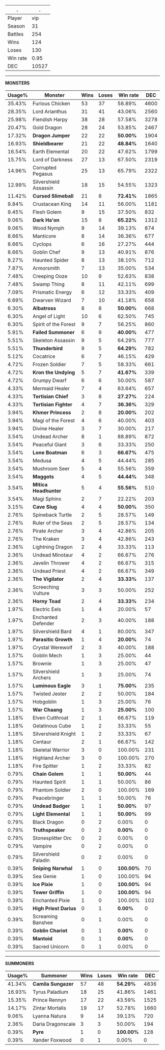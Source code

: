 .|.
|-|-
Player|vip
Season|31
Battles|254
Wins|124
Loses|130
Win rate|0.95
DEC|10527

---
**MONSTERS**

Usage%|Monster|Wins|Loses|Win rate|DEC|
-|-|-|-|-|-|
35.43%|Furious Chicken|53|37|58.89%|4600|
28.35%|Lord Arianthus|31|41|43.06%|2560|
25.98%|Fiendish Harpy|38|28|57.58%|3278|
20.47%|Gold Dragon|28|24|53.85%|2467|
17.32%|**Dragon Jumper**|22|22|**50.00%**|1904|
16.93%|**Shieldbearer**|21|22|**48.84%**|1640|
16.54%|Earth Elemental|20|22|47.62%|1799|
15.75%|Lord of Darkness|27|13|67.50%|2319|
14.96%|Corrupted Pegasus|25|13|65.79%|2322|
12.99%|Silvershield Assassin|18|15|54.55%|1323|
11.42%|**Cursed Slimeball**|21|8|**72.41%**|1865|
9.84%|Crustacean King|14|11|56.00%|1181|
9.45%|Flesh Golem|9|15|37.50%|832|
9.06%|**Dark Ha'on**|15|8|**65.22%**|1312|
9.06%|Wood Nymph|9|14|39.13%|874|
8.66%|Manticore|8|14|36.36%|677|
8.66%|Cyclops|6|16|27.27%|444|
8.66%|Goblin Chef|9|13|40.91%|876|
8.27%|Haunted Spider|8|13|38.10%|712|
7.87%|Armorsmith|7|13|35.00%|534|
7.48%|Creeping Ooze|10|9|52.63%|838|
7.48%|Swamp Thing|8|11|42.11%|699|
7.09%|Prismatic Energy|6|12|33.33%|409|
6.69%|Dwarven Wizard|7|10|41.18%|658|
6.30%|**Albatross**|8|8|**50.00%**|668|
6.30%|Angel of Light|10|6|62.50%|745|
6.30%|Spirit of the Forest|9|7|56.25%|860|
5.91%|**Failed Summoner**|6|9|**40.00%**|477|
5.51%|Skeleton Assassin|9|5|64.29%|777|
5.51%|**Thunderbird**|9|5|**64.29%**|782|
5.12%|Cocatrice|6|7|46.15%|429|
4.72%|Frozen Soldier|7|5|58.33%|661|
4.72%|**Kron the Undying**|5|7|**41.67%**|339|
4.72%|Grumpy Dwarf|6|6|50.00%|587|
4.33%|Mermaid Healer|7|4|63.64%|657|
4.33%|**Tortisian Chief**|3|8|**27.27%**|224|
4.33%|**Tortisian Fighter**|4|7|**36.36%**|329|
3.94%|**Khmer Princess**|2|8|**20.00%**|202|
3.94%|Magi of the Forest|4|6|40.00%|403|
3.94%|Divine Healer|3|7|30.00%|217|
3.54%|Undead Archer|8|1|88.89%|872|
3.54%|Peaceful Giant|3|6|33.33%|250|
3.54%|**Lone Boatman**|6|3|**66.67%**|475|
3.54%|Medusa|4|5|44.44%|285|
3.54%|Mushroom Seer|5|4|55.56%|359|
3.54%|**Maggots**|4|5|**44.44%**|348|
3.54%|**Mitica Headhunter**|5|4|**55.56%**|510|
3.54%|Magi Sphinx|2|7|22.22%|203|
3.15%|**Cave Slug**|4|4|**50.00%**|350|
2.76%|Spineback Turtle|2|5|28.57%|149|
2.76%|Ruler of the Seas|2|5|28.57%|134|
2.76%|Pirate Archer|3|4|42.86%|205|
2.76%|The Kraken|3|4|42.86%|243|
2.36%|Lightning Dragon|2|4|33.33%|113|
2.36%|Undead Minotaur|4|2|66.67%|276|
2.36%|Javelin Thrower|4|2|66.67%|315|
2.36%|Undead Priest|4|2|66.67%|349|
2.36%|**The Vigilator**|2|4|**33.33%**|137|
2.36%|Screeching Vulture|3|3|50.00%|252|
2.36%|**Horny Toad**|2|4|**33.33%**|234|
1.97%|Electric Eels|1|4|20.00%|57|
1.97%|Enchanted Defender|2|3|40.00%|188|
1.97%|Silvershield Bard|4|1|80.00%|347|
1.97%|**Parasitic Growth**|1|4|**20.00%**|74|
1.97%|Crystal Werewolf|2|3|40.00%|188|
1.57%|Goblin Mech|1|3|25.00%|44|
1.57%|Brownie|1|3|25.00%|47|
1.57%|Silvershield Archers|1|3|25.00%|74|
1.57%|**Luminous Eagle**|3|1|**75.00%**|235|
1.57%|Twisted Jester|2|2|50.00%|184|
1.57%|Hobgoblin|1|3|25.00%|76|
1.57%|**War Chaang**|1|3|**25.00%**|100|
1.18%|Elven Cutthroat|2|1|66.67%|119|
1.18%|Gelatinous Cube|1|2|33.33%|55|
1.18%|Silvershield Knight|1|2|33.33%|67|
1.18%|Centaur|2|1|66.67%|142|
1.18%|Skeletal Warrior|3|0|100.00%|231|
1.18%|Highland Archer|3|0|100.00%|270|
1.18%|Fire Spitter|1|2|33.33%|82|
0.79%|**Chain Golem**|1|1|**50.00%**|44|
0.79%|Haunted Spirit|1|1|50.00%|86|
0.79%|Phantom Soldier|2|0|100.00%|169|
0.79%|Peacebringer|1|1|50.00%|76|
0.79%|**Undead Badger**|1|1|**50.00%**|97|
0.79%|**Light Elemental**|1|1|**50.00%**|99|
0.79%|Black Dragon|0|2|0.00%|0|
0.79%|**Truthspeaker**|0|2|**0.00%**|0|
0.79%|Stonesplitter Orc|0|2|0.00%|0|
0.79%|Vampire|0|2|0.00%|0|
0.79%|Silvershield Paladin|0|2|0.00%|0|
0.39%|**Sniping Narwhal**|1|0|**100.00%**|70|
0.39%|Sea Genie|1|0|100.00%|94|
0.39%|**Ice Pixie**|1|0|**100.00%**|94|
0.39%|**Tower Griffin**|1|0|**100.00%**|94|
0.39%|Enchanted Pixie|1|0|100.00%|102|
0.39%|**High Priest Darius**|0|1|**0.00%**|0|
0.39%|Screaming Banshee|0|1|0.00%|0|
0.39%|**Goblin Chariot**|0|1|**0.00%**|0|
0.39%|**Mantoid**|0|1|**0.00%**|0|
0.39%|Sacred Unicorn|0|1|0.00%|0|

---
**SUMMONERS**

Usage%|Summoner|Wins|Loses|Win rate|DEC|
-|-|-|-|-|-|
41.34%|**Camila Sungazer**|57|48|**54.29%**|4836|
16.93%|Tyrus Paladium|18|25|41.86%|1461|
15.35%|Prince Rennyn|17|22|43.59%|1525|
14.17%|Zintar Mortalis|19|17|52.78%|1660|
9.06%|Lyanna Natura|9|14|39.13%|720|
2.36%|Daria Dragonscale|3|3|50.00%|194|
0.39%|**Pyre**|1|0|**100.00%**|128|
0.39%|Xander Foxwood|0|1|0.00%|0|
